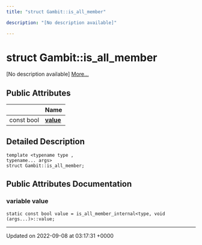 ```yaml
---
title: "struct Gambit::is_all_member"

description: "[No description available]"

---
```


# struct Gambit::is_all_member



[No description available] [More...](#detailed-description)

## Public Attributes

|                | Name           |
| -------------- | -------------- |
| const bool | **[value](/documentation/code/classes/structgambit_1_1is__all__member/#variable-value)**  |

## Detailed Description

```
template <typename type ,
typename... args>
struct Gambit::is_all_member;
```

## Public Attributes Documentation

### variable value

```
static const bool value = is_all_member_internal<type, void (args...)>::value;
```


-------------------------------

Updated on 2022-09-08 at 03:17:31 +0000